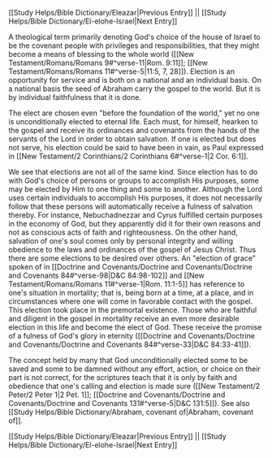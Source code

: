 [[Study Helps/Bible Dictionary/Eleazar|Previous Entry]]  ||  [[Study Helps/Bible Dictionary/El-elohe-Israel|Next Entry]]

 A theological term primarily denoting God's choice of the house of Israel to be the covenant people with privileges and responsibilities, that they might become a means of blessing to the whole world ([[New Testament/Romans/Romans 9#^verse-11|Rom. 9:11]]; [[New Testament/Romans/Romans 11#^verse-5|11:5, 7, 28]]). Election is an opportunity for service and is both on a national and an individual basis. On a national basis the seed of Abraham carry the gospel to the world. But it is by individual faithfulness that it is done.

 The elect are chosen even "before the foundation of the world," yet no one is unconditionally elected to eternal life. Each must, for himself, hearken to the gospel and receive its ordinances and covenants from the hands of the servants of the Lord in order to obtain salvation. If one is elected but does not serve, his election could be said to have been in vain, as Paul expressed in [[New Testament/2 Corinthians/2 Corinthians 6#^verse-1|2 Cor. 6:1]].

 We see that elections are not all of the same kind. Since election has to do with God's choice of persons or groups to accomplish His purposes, some may be elected by Him to one thing and some to another. Although the Lord uses certain individuals to accomplish His purposes, it does not necessarily follow that these persons will automatically receive a fulness of salvation thereby. For instance, Nebuchadnezzar and Cyrus fulfilled certain purposes in the economy of God, but they apparently did it for their own reasons and not as conscious acts of faith and righteousness. On the other hand, salvation of one's soul comes only by personal integrity and willing obedience to the laws and ordinances of the gospel of Jesus Christ. Thus there are some elections to be desired over others. An "election of grace" spoken of in [[Doctrine and Covenants/Doctrine and Covenants/Doctrine and Covenants 84#^verse-98|D&C 84:98-102]] and [[New Testament/Romans/Romans 11#^verse-1|Rom. 11:1-5]] has reference to one's situation in mortality; that is, being born at a time, at a place, and in circumstances where one will come in favorable contact with the gospel. This election took place in the premortal existence. Those who are faithful and diligent in the gospel in mortality receive an even more desirable election in this life and become the elect of God. These receive the promise of a fulness of God's glory in eternity ([[Doctrine and Covenants/Doctrine and Covenants/Doctrine and Covenants 84#^verse-33|D&C 84:33-41]]).

 The concept held by many that God unconditionally elected some to be saved and some to be damned without any effort, action, or choice on their part is not correct, for the scriptures teach that it is only by faith and obedience that one's calling and election is made sure ([[New Testament/2 Peter/2 Peter 1|2 Pet. 1]]; [[Doctrine and Covenants/Doctrine and Covenants/Doctrine and Covenants 131#^verse-5|D&C 131:5]]). See also [[Study Helps/Bible Dictionary/Abraham, covenant of|Abraham, covenant of]].

[[Study Helps/Bible Dictionary/Eleazar|Previous Entry]]  ||  [[Study Helps/Bible Dictionary/El-elohe-Israel|Next Entry]]